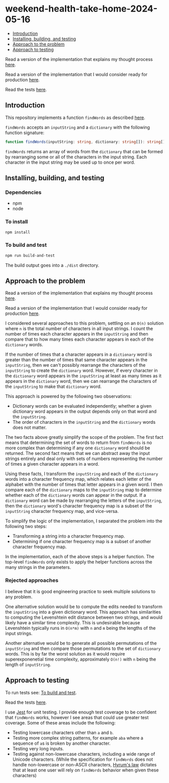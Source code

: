 # weekend-health-take-home-2024-05-16

-   [Introduction](#introduction)
-   [Installing, building, and testing](#installing-building-and-testing)
-   [Approach to the problem](#approach-to-the-problem)
-   [Approach to testing](#approach-to-testing)

Read a version of the implementation that explains my thought process [here](https://github.com/aaronstanek/weekend-health-take-home-2024-05-16/blob/main/src/index.ts).

Read a version of the implementation that I would consider ready for production [here](https://github.com/aaronstanek/weekend-health-take-home-2024-05-16/blob/main/src/index.production.ts).

Read the tests [here](https://github.com/aaronstanek/weekend-health-take-home-2024-05-16/blob/main/src/index.test.ts).

## Introduction

This repository implements a function `findWords` as described [here](https://weekendhealth.notion.site/Weekend-Health-Take-home-Challenge-327d5972824041829cf9ddc32cb7acd6).

`findWords` accepts an `inputString` and a `dictionary` with the following function signature:

```typescript
function findWords(inputString: string, dictionary: string[]): string[];
```

`findWords` returns an array of words from the `dictionary` that can be formed by rearranging some or all of the characters in the input string. Each character in the input string may be used up to once per word.

## Installing, building, and testing

### Dependencies

-   npm
-   node

### To install

```bash
npm install
```

### To build and test

```bash
npm run build-and-test
```

The build output goes into a `./dist` directory.

## Approach to the problem

Read a version of the implementation that explains my thought process [here](https://github.com/aaronstanek/weekend-health-take-home-2024-05-16/blob/main/src/index.ts).

Read a version of the implementation that I would consider ready for production [here](https://github.com/aaronstanek/weekend-health-take-home-2024-05-16/blob/main/src/index.production.ts).

I considered several approaches to this problem, settling on an `O(n)` solution where `n` is the total number of characters in all input strings. I count the number of times each character appears in the `inputString` and then compare that to how many times each character appears in each of the `dictionary` words.

If the number of times that a character appears in a `dictionary` word is greater than the number of times that same character appears in the `inputString`, then we can't possibly rearrange the characters of the `inputString` to create the `dictionary` word. However, if every character in the `dictionary` word appears in the `inputString` at least as many times as it appears in the `dictionary` word, then we can rearrange the characters of the `inputString` to make that `dictionary` word.

This approach is powered by the following two observations:

-   Dictionary words can be evaluated independently; whether a given dictionary word appears in the output depends only on that word and the `inputString`.
-   The order of characters in the `inputString` and the `dictionary` words does not matter.

The two facts above greatly simplify the scope of the problem. The first fact means that determining the set of words to return from
`findWords` is no more complex than determining if any one `dictionary` word should be returned. The second fact means that we can abstract away the input strings entirely and deal only with sets of numbers representing the number of times a given character appears in a word.

Using these facts, I transform the `inputString` and each of the `dictionary` words into a character frequency map, which relates each letter of the alphabet with the number of times that letter appears in a given word. I then compare each of the `dictionary` maps to the `inputString` map to determine whether each of the `dictionary` words can appear in the output. If a `dictionary` word can be made by rearranging the letters of the `inputString`, then the `dictionary` word's character frequency map is a subset of the `inputString` character frequency map, and vice-versa.

To simplify the logic of the implementation, I separated the problem into the following two steps:

-   Transforming a string into a character frequency map.
-   Determining if one character frequency map is a subset of another character frequency map.

In the implementation, each of the above steps is a helper function. The top-level `findWords` only exists to apply the helper functions across the many strings in the parameters.

### Rejected approaches

I believe that it is good engineering practice to seek multiple solutions to any problem.

One alternative solution would be to compute the edits needed to transform the `inputString` into a given dictionary word. This approach has similarities to computing the Levenshtein edit distance between two strings, and would likely have a similar time complexity. This is undesirable because Levenshtein typically runs in `O(n*m)` with `n` and `m` being the lengths of the input strings.

Another alternative would be to generate all possible permutations of the `inputString` and then compare those permutations to the set of `dictionary` words. This is by far the worst solution as it would require superexponenetial time complexity, approximately `O(n!)` with `n` being the length of `inputString`.

## Approach to testing

To run tests see: [To build and test](#to-build-and-test).

Read the tests [here](https://github.com/aaronstanek/weekend-health-take-home-2024-05-16/blob/main/src/index.test.ts).

I use [Jest](https://jestjs.io/) for unit testing. I provide enough test coverage to be confident that `findWords` works, however I see areas that could use greater test coverage. Some of these areas include the following:

-   Testing lowercase characters other than `a` and `b`.
-   Testing more complex string patterns, for example `aba` where a sequence of `a`s is broken by another character.
-   Testing very long inputs.
-   Testing against non-lowercase characters, including a wide range of Unicode characters. (While the specification for `findWords` does not handle non-lowercase or non-ASCII characters, [Hyrum's law](https://www.laws-of-software.com/laws/hyrum/) dictates that at least one user will rely on `findWords` behavior when given these characters)
